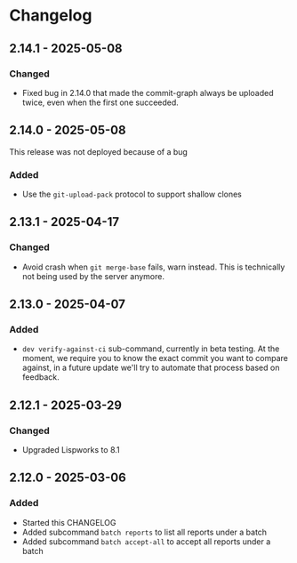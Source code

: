 # Changelog

## 2.14.1 - 2025-05-08

### Changed

- Fixed bug in 2.14.0 that made the commit-graph always be uploaded
  twice, even when the first one succeeded.

## 2.14.0 - 2025-05-08

This release was not deployed because of a bug

### Added

- Use the `git-upload-pack` protocol to support shallow clones

## 2.13.1 - 2025-04-17

### Changed

- Avoid crash when `git merge-base` fails, warn instead. This is
  technically not being used by the server anymore.


## 2.13.0 - 2025-04-07

### Added

- `dev verify-against-ci` sub-command, currently in beta testing. At
  the moment, we require you to know the exact commit you want to
  compare against, in a future update we'll try to automate that
  process based on feedback.

## 2.12.1 - 2025-03-29

### Changed

- Upgraded Lispworks to 8.1 

## 2.12.0 - 2025-03-06

### Added

- Started this CHANGELOG
- Added subcommand `batch reports` to list all reports under a batch
- Added subcommand `batch accept-all` to accept all reports under a batch




